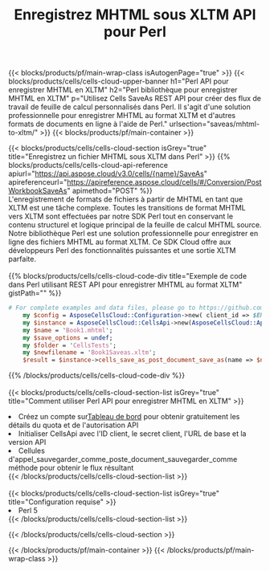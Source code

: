 ﻿---
title:  Enregistrez MHTML sous XLTM API pour Perl
description:  Utilisation du SDK Cloud Aspose.Cells pour Perl pour enregistrer le fichier au format MHTML en tant que fichier au format XLTM.
url: /fr/perl/saveas/mhtml-to-xltm/
---
{{< blocks/products/pf/main-wrap-class isAutogenPage="true" >}}
{{< blocks/products/cells/cells-cloud-upper-banner h1="Perl API pour enregistrer MHTML en XLTM" h2="Perl bibliothèque pour enregistrer MHTML en XLTM" p="Utilisez Cells SaveAs REST API pour créer des flux de travail de feuille de calcul personnalisés dans Perl. Il s\'agit d\'une solution professionnelle pour enregistrer MHTML au format XLTM et d\'autres formats de documents en ligne à l\'aide de Perl." urlsection="saveas/mhtml-to-xltm/" >}}
{{< blocks/products/pf/main-container >}}

{{< blocks/products/cells/cells-cloud-section isGrey="true" title="Enregistrez un fichier MHTML sous XLTM dans Perl" >}}
{{% blocks/products/cells/cells-cloud-api-reference apiurl="https://api.aspose.cloud/v3.0/cells/{name}/SaveAs" apireferenceurl="https://apireference.aspose.cloud/cells/#/Conversion/PostWorkbookSaveAs" apimethod="POST" %}}
<br/>
L'enregistrement de formats de fichiers à partir de MHTML en tant que XLTM est une tâche complexe. Toutes les transitions de format MHTML vers XLTM sont effectuées par notre SDK Perl tout en conservant le contenu structurel et logique principal de la feuille de calcul MHTML source. Notre bibliothèque Perl est une solution professionnelle pour enregistrer en ligne des fichiers MHTML au format XLTM. Ce SDK Cloud offre aux développeurs Perl des fonctionnalités puissantes et une sortie XLTM parfaite.
<br/>
<br/>
{{% blocks/products/cells/cells-cloud-code-div title="Exemple de code dans Perl utilisant REST API pour enregistrer MHTML au format XLTM" gistPath="" %}}
  
```perl
# For complete examples and data files, please go to https://github.com/aspose-cells-cloud/aspose-cells-cloud-perl/
    my $config = AsposeCellsCloud::Configuration->new( client_id => $ENV{'ProductClientId'}, client_secret => $ENV{'ProductClientSecret'});
    my $instance = AsposeCellsCloud::CellsApi->new(AsposeCellsCloud::ApiClient->new( $config));
    my $name = 'Book1.mhtml';
    my $save_options = undef;
    my $folder = 'CellsTests';
    my $newfilename = 'Book1Saveas.xltm';
    $result = $instance->cells_save_as_post_document_save_as(name => $name,save_options => $save_options, newfilename => $newfilename, folder => $folder);
```
  
{{% /blocks/products/cells/cells-cloud-code-div %}}
<br/>
<br/>
{{< blocks/products/cells/cells-cloud-section-list isGrey="true" title="Comment utiliser Perl API pour enregistrer MHTML en XLTM" >}}
<li> Créez un compte sur<a href="https://dashboard.aspose.cloud/">Tableau de bord</a> pour obtenir gratuitement les détails du quota et de l'autorisation API</li>
<li>Initialiser CellsApi avec l'ID client, le secret client, l'URL de base et la version API</li>
<li>Cellules d'appel_sauvegarder_comme_poste_document_sauvegarder_comme méthode pour obtenir le flux résultant</li>
{{< /blocks/products/cells/cells-cloud-section-list >}}
<br/>
<br/>
{{< blocks/products/cells/cells-cloud-section-list isGrey="true" title="Configuration requise" >}}
<li>Perl 5</li>
{{< /blocks/products/cells/cells-cloud-section-list >}}

{{< /blocks/products/cells/cells-cloud-section >}}

{{< /blocks/products/pf/main-container >}}
{{< /blocks/products/pf/main-wrap-class >}}
